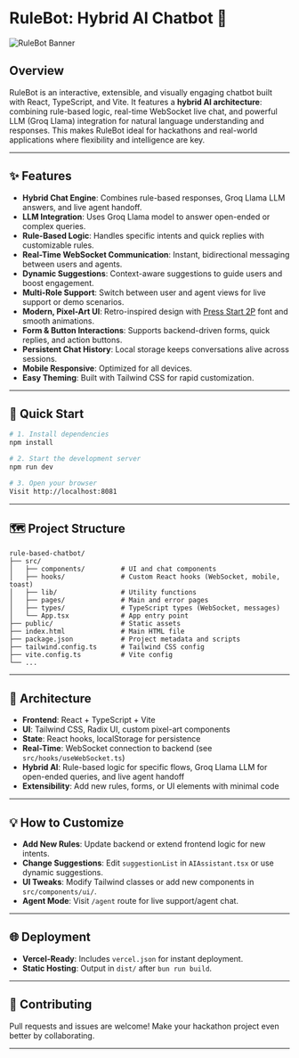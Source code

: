 # RuleBot: Hybrid AI Chatbot 🚀

![RuleBot Banner](https://lovable.dev/opengraph-image-p98pqg.png)

## Overview
RuleBot is an interactive, extensible, and visually engaging chatbot built with React, TypeScript, and Vite. It features a **hybrid AI architecture**: combining rule-based logic, real-time WebSocket live chat, and powerful LLM (Groq Llama) integration for natural language understanding and responses. This makes RuleBot ideal for hackathons and real-world applications where flexibility and intelligence are key.

---

## ✨ Features
- **Hybrid Chat Engine**: Combines rule-based responses, Groq Llama LLM answers, and live agent handoff.
- **LLM Integration**: Uses Groq Llama model to answer open-ended or complex queries.
- **Rule-Based Logic**: Handles specific intents and quick replies with customizable rules.
- **Real-Time WebSocket Communication**: Instant, bidirectional messaging between users and agents.
- **Dynamic Suggestions**: Context-aware suggestions to guide users and boost engagement.
- **Multi-Role Support**: Switch between user and agent views for live support or demo scenarios.
- **Modern, Pixel-Art UI**: Retro-inspired design with [Press Start 2P](https://fonts.google.com/specimen/Press+Start+2P) font and smooth animations.
- **Form & Button Interactions**: Supports backend-driven forms, quick replies, and action buttons.
- **Persistent Chat History**: Local storage keeps conversations alive across sessions.
- **Mobile Responsive**: Optimized for all devices.
- **Easy Theming**: Built with Tailwind CSS for rapid customization.

---

## 🚀 Quick Start

```bash
# 1. Install dependencies
npm install

# 2. Start the development server
npm run dev

# 3. Open your browser
Visit http://localhost:8081
```

---

## 🗺️ Project Structure
```
rule-based-chatbot/
├── src/
│   ├── components/         # UI and chat components
│   ├── hooks/              # Custom React hooks (WebSocket, mobile, toast)
│   ├── lib/                # Utility functions
│   ├── pages/              # Main and error pages
│   ├── types/              # TypeScript types (WebSocket, messages)
│   └── App.tsx             # App entry point
├── public/                 # Static assets
├── index.html              # Main HTML file
├── package.json            # Project metadata and scripts
├── tailwind.config.ts      # Tailwind CSS config
├── vite.config.ts          # Vite config
└── ...
```

---

## 🧩 Architecture
- **Frontend**: React + TypeScript + Vite
- **UI**: Tailwind CSS, Radix UI, custom pixel-art components
- **State**: React hooks, localStorage for persistence
- **Real-Time**: WebSocket connection to backend (see `src/hooks/useWebSocket.ts`)
- **Hybrid AI**: Rule-based logic for specific flows, Groq Llama LLM for open-ended queries, and live agent handoff
- **Extensibility**: Add new rules, forms, or UI elements with minimal code

---

## 💡 How to Customize
- **Add New Rules**: Update backend or extend frontend logic for new intents.
- **Change Suggestions**: Edit `suggestionList` in `AIAssistant.tsx` or use dynamic suggestions.
- **UI Tweaks**: Modify Tailwind classes or add new components in `src/components/ui/`.
- **Agent Mode**: Visit `/agent` route for live support/agent chat.

---

## 🌐 Deployment
- **Vercel-Ready**: Includes `vercel.json` for instant deployment.
- **Static Hosting**: Output in `dist/` after `bun run build`.

---

## 🤝 Contributing
Pull requests and issues are welcome! Make your hackathon project even better by collaborating.

---





